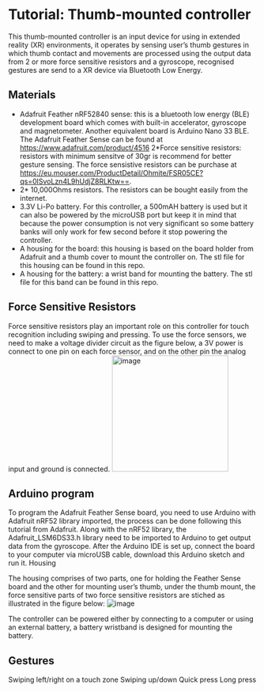 # Tutorial: Thumb-mounted controller

This thumb-mounted controller is an input device for using in extended reality (XR) environments, it operates by sensing user’s thumb gestures in which thumb contact and movements are processed using the output data from 2 or more force sensitive resistors and a gyroscope, recognised gestures are send to a XR device via Bluetooth Low Energy.

## Materials

 -  Adafruit Feather nRF52840 sense: this is a bluetooth low energy (BLE) development board which comes with built-in accelerator, gyroscope and magnetometer. Another equivalent board is Arduino Nano 33 BLE. The Adafruit Feather Sense can be found at https://www.adafruit.com/product/4516
2*Force sensitive resistors: resistors with minimum sensitve of 30gr is recommend for better gesture sensing. The force sensistive resistors can be purchase at https://eu.mouser.com/ProductDetail/Ohmite/FSR05CE?qs=0lSvoLzn4L9hUdjZ8RLKtw==.
- 2* 10,000Ohms resistors. The resistors can be bought easily from the internet.
- 3.3V Li-Po battery. For this controller, a 500mAH battery is used but it can also be powered by the microUSB port but keep it in mind that because the power consumption is not very significant so some battery banks will only work for few second before it stop powering the controller.
- A housing for the board: this housing is based on the board holder from Adafruit and a thumb cover to mount the controller on. The stl file for this housing can be found in this repo.
- A housing for the battery: a wrist band for mounting the battery. The stl file for this band can be found in this repo.

## Force Sensitive Resistors

Force sensitive resistors play an important role on this controller for touch recognition including swiping and pressing. To use the force sensors, we need to make a voltage divider circuit as the figure below, a 3V power is connect to one pin on each force sensor, and on the other pin the analog input and ground is connected.
<img width="235" alt="image" src="https://user-images.githubusercontent.com/46408299/158438894-bc3cbff2-3adb-4711-93ce-b42906d7a4ae.png">


## Arduino program

To program the Adafruit Feather Sense board, you need to use Arduino with Adafruit nRF52 library imported, the process can be done following this tutorial from Adafruit. Along with the nRF52 library, the Adafruit_LSM6DS33.h library need to be imported to Arduino to get output data from the gyroscope. After the Arduino IDE is set up, connect the board to your computer via microUSB cable, download this Arduino sketch  and run it. 
Housing

The housing comprises of two parts, one for holding the Feather Sense board and the other for mounting user’s thumb, under the thumb mount, the force sensitive parts of two force sensitive resistors are stiched as illustrated in the figure below:
![image](https://user-images.githubusercontent.com/46408299/158438943-571378e9-1d8e-448f-9e74-16d3c323688a.png)


The controller can be powered either by connecting to a computer or using an external battery, a battery wristband is designed for mounting the battery.


## Gestures

Swiping left/right on a touch zone
Swiping up/down
Quick press
Long press
